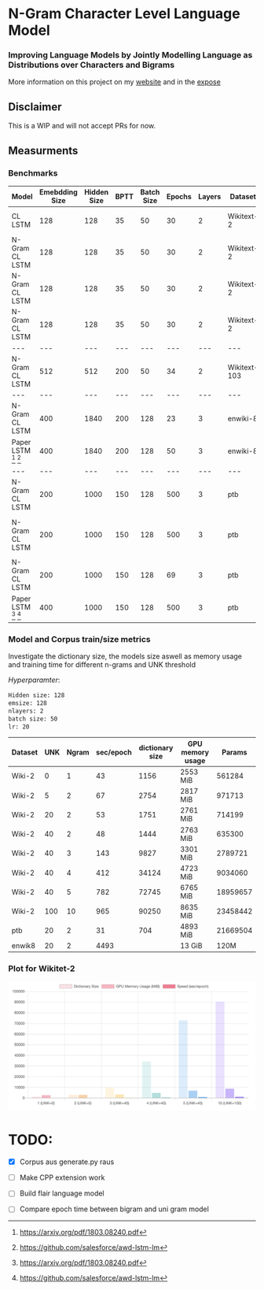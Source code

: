 # N-Gram Character Level Language Model

### Improving Language Models by Jointly Modelling Language as Distributions over Characters and Bigrams

More information on this project on my [website](https://hallerpatrick.github.io/) and in the [expose](https://s3.us-west-2.amazonaws.com/secure.notion-static.com/a3d605bc-4314-4101-937b-5b8763421361/Expose_NLP-6.pdf?X-Amz-Algorithm=AWS4-HMAC-SHA256&X-Amz-Content-Sha256=UNSIGNED-PAYLOAD&X-Amz-Credential=AKIAT73L2G45EIPT3X45%2F20220221%2Fus-west-2%2Fs3%2Faws4_request&X-Amz-Date=20220221T173652Z&X-Amz-Expires=86400&X-Amz-Signature=45dd6b2619d195482c955e809fb7ba0cd167e4d442c6c425b5050b7b01e22926&X-Amz-SignedHeaders=host&response-content-disposition=filename%20%3D%22Expose_NLP-6.pdf%22&x-id=GetObject)


## Disclaimer

This is a WIP and will not accept PRs for now.

## Measurments

### Benchmarks

| Model | Emebdding Size | Hidden Size | BPTT | Batch Size | Epochs | Layers | Dataset | LR | NGram | Test PPL | Test BPC |
| --- | --- | --- | --- | --- | --- | --- | --- | --- | --- | --- | --- |
| CL LSTM | 128 | 128  | 35  | 50 | 30 | 2 | Wikitext-2 | 20 (1/4 decay) | 1 | 3.76 | 1.91
| N-Gram CL LSTM       | 128 | 128  | 35  | 50 | 30 | 2 | Wikitext-2 | 20 (1/4 decay) | 1 | 3.72 | 1.89
| N-Gram CL LSTM       | 128 | 128  | 35  | 50 | 30 | 2 | Wikitext-2 | 20 (1/4 decay) | 2 | 11.72 | 8.12
| N-Gram CL LSTM       | 128 | 128  | 35  | 50 | 30 | 2 | Wikitext-2 | 20 (1/4 decay) | 2 | 1.96 (only unigrams) | 0.47 (only unigrams)
| --- | --- | --- | --- | --- | --- | --- | --- | --- | --- | --- | --- |
| N-Gram CL LSTM       | 512 | 512 | 200 | 50 | 34 | 2 | Wikitext-103 | 20 (1/4 decay) | 2 | 7.96 | 2.98
| --- | --- | --- | --- | --- | --- | --- | --- | --- | --- | --- | --- |
| N-Gram CL LSTM       | 400 | 1840 | 200 | 128 | 23 | 3 | enwiki-8 | 10 (1/4 decay) | 2 | 1.63 | 0.69
| Paper LSTM [^1] [^2] | 400 | 1840 | 200 | 128 | 50 | 3 | enwiki-8 | 0.001 (1/10 decay) | 1 | - | 1.232
| --- | --- | --- | --- | --- | --- | --- | --- | --- | --- | --- | --- |
| N-Gram CL LSTM       | 200 | 1000 | 150 | 128 | 500 | 3 | ptb | 4 (1/4 decay) | 2 | 8.01 | 3.00
| N-Gram CL LSTM       | 200 | 1000 | 150 | 128 | 500 | 3 | ptb | 4 (1/4 decay) | 2 | 1.60 (only unigrams) | 0.68 (only unigrams) (no optimizer)
| N-Gram CL LSTM       | 200 | 1000 | 150 | 128 | 69 | 3 | ptb | 0.002 | 1.56 (only unigrams) | 0.64 (only unigrams) 
| Paper LSTM [^1] [^2] | 400 | 1000 | 150 | 128 | 500 | 3 | ptb | 0.001 (1/10 decay) | 1 | 1.232



### Model and Corpus train/size metrics


Investigate the dictionary size, the models size aswell as memory usage and training time
for different n-grams and UNK threshold

_Hyperparamter_:
```
Hidden size: 128
emsize: 128
nlayers: 2
batch size: 50
lr: 20
```


| Dataset | UNK  | Ngram | sec/epoch | dictionary size | GPU memory usage | Params |
| ---     | ---  | ---   | ---       | ---             | ---              | ---    |
| Wiki-2  | 0    | 1     | 43        | 1156            | 2553 MiB         | 561284 
| Wiki-2  | 5    | 2     | 67        | 2754            | 2817 MiB         | 971713
| Wiki-2  | 20   | 2     | 53        | 1751            | 2761 MiB         | 714199
| Wiki-2  | 40   | 2     | 48        | 1444            | 2763 MiB         | 635300
| Wiki-2  | 40   | 3     | 143       | 9827            | 3301 MiB         | 2789721
| Wiki-2  | 40   | 4     | 412       | 34124           | 4723 MiB         | 9034060
| Wiki-2  | 40   | 5     | 782       | 72745           | 6765  MiB        | 18959657
| Wiki-2  | 100  | 10    | 965       | 90250           | 8635  MiB        | 23458442
| ptb     | 20   | 2     | 31         | 704           | 4893 MiB      | 21669504
| enwik8  | 20   | 2     | 4493         |            |  13 GiB      | 120M

### Plot for Wikitet-2

![Memory usage and model size](./table1.png)


[^1]: https://arxiv.org/pdf/1803.08240.pdf
[^2]: https://github.com/salesforce/awd-lstm-lm


# TODO:
* [x] Corpus aus generate.py raus
* [ ] Make CPP extension work
* [ ] Build flair language model
* [ ] Compare epoch time between bigram and uni gram model

